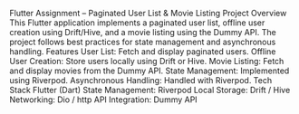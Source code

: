 Flutter Assignment – Paginated User List & Movie Listing
Project Overview
This Flutter application implements a paginated user list, offline user creation using Drift/Hive, and a movie listing using the Dummy API. The project follows best practices for state management and asynchronous handling.
Features
User List: Fetch and display paginated users.
Offline User Creation: Store users locally using Drift or Hive.
Movie Listing: Fetch and display movies from the Dummy API.
State Management: Implemented using Riverpod.
Asynchronous Handling: Handled with Riverpod.
Tech Stack
Flutter (Dart)
State Management: Riverpod
Local Storage: Drift / Hive
Networking: Dio / http
API Integration: Dummy API
